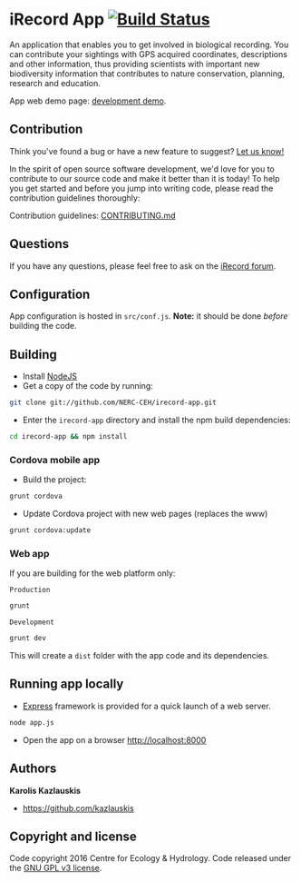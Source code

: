 # iRecord App [![Build Status](https://travis-ci.org/NERC-CEH/irecord-app.svg?branch=master)](https://travis-ci.org/NERC-CEH/irecord-app)

An application that enables you to get involved in biological
recording. You can contribute your sightings with GPS acquired coordinates,
descriptions and other information, thus providing scientists with important
new biodiversity information that contributes to nature conservation,
planning, research and education.

App web demo page: [development demo](http://dev.irecord.org.uk).


## Contribution

Think you've found a bug or have a new feature to suggest?
[Let us know!](https://github.com/NERC-CEH/irecord-app/issues)

In the spirit of open source software development, we'd love for you to contribute
to our source code and make it better than it is today! To help you get started
and before you jump into writing code, please read the contribution guidelines
thoroughly:

Contribution guidelines:
[CONTRIBUTING.md](https://github.com/NERC-CEH/irecord-app/blob/master/CONTRIBUTING.md)


## Questions

If you have any questions, please feel free to ask on the
[iRecord forum](http://www.brc.ac.uk/irecord/forum/26).


## Configuration

App configuration is hosted in `src/conf.js`. **Note:** it should be done *before* building the code.


## Building

- Install [NodeJS](http://nodejs.org/)
- Get a copy of the code by running:

```bash
git clone git://github.com/NERC-CEH/irecord-app.git
```

- Enter the `irecord-app` directory and install the npm build dependencies:

```bash
cd irecord-app && npm install
```


### Cordova mobile app

- Build the project:

```bash
grunt cordova
```

- Update Cordova project with new web pages (replaces the www)

```bash
grunt cordova:update
```

### Web app

If you are building for the web platform only:

`Production`

```bash
grunt
```

`Development`

```bash
grunt dev
```

This will create a `dist` folder with the app code and its dependencies.


## Running app locally

- [Express](http://expressjs.com/) framework is provided for a quick
launch of a web server.

```bash
node app.js
```

- Open the app on a browser [http://localhost:8000](http://localhost:8000)


## Authors

**Karolis Kazlauskis**

- <https://github.com/kazlauskis>


## Copyright and license

Code copyright 2016 Centre for Ecology & Hydrology.
Code released under the [GNU GPL v3 license](LICENSE).

